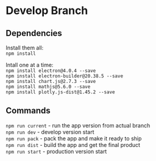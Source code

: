 # Develop Branch
## Dependencies
Install them all:  
`npm install`

Intall one at a time:  
`npm install electron@4.0.4 --save`  
`npm install electron-builder@20.38.5 --save`  
`npm install chart.js@2.7.3 --save`  
`npm install mathjs@5.6.0 --save`  
`npm install plotly.js-dist@1.45.2 --save`

## Commands
`npm run current` - run the app version from actual branch  
`npm run dev` - develop version start  
`npm run pack` - pack the app and make it ready to ship  
`npm run dist` - build the app and get the final product  
`npm run start` - production version start  
